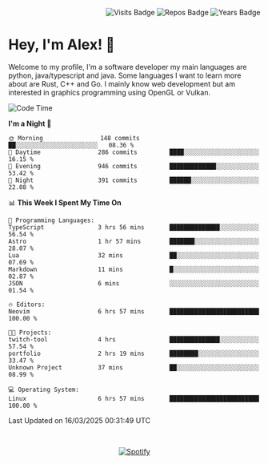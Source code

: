 <p align="right">
  <img src="https://badges.pufler.dev/visits/Alextibtab/Alextibtab" alt="Visits Badge">
  <img src="https://badges.pufler.dev/repos/Alextibtab/" alt="Repos Badge">
  <img src="https://badges.pufler.dev/years/Alextibtab/" alt="Years Badge">
</p>

<h1 align="left">Hey, I'm Alex! 💽 </h1>

Welcome to my profile, I'm a software developer my main languages are python, java/typescript and java. Some languages I want to learn more about are Rust, C++ and Go. I mainly know web development but am interested in graphics programming using OpenGL or Vulkan.

<!--START_SECTION:waka-->
![Code Time](http://img.shields.io/badge/Code%20Time-135%20hrs%2032%20mins-blue)

**I'm a Night 🦉** 

```text
🌞 Morning                148 commits         ██░░░░░░░░░░░░░░░░░░░░░░░   08.36 % 
🌆 Daytime                286 commits         ████░░░░░░░░░░░░░░░░░░░░░   16.15 % 
🌃 Evening                946 commits         █████████████░░░░░░░░░░░░   53.42 % 
🌙 Night                  391 commits         ██████░░░░░░░░░░░░░░░░░░░   22.08 % 
```


📊 **This Week I Spent My Time On** 

```text
💬 Programming Languages: 
TypeScript               3 hrs 56 mins       ██████████████░░░░░░░░░░░   56.54 % 
Astro                    1 hr 57 mins        ███████░░░░░░░░░░░░░░░░░░   28.07 % 
Lua                      32 mins             ██░░░░░░░░░░░░░░░░░░░░░░░   07.69 % 
Markdown                 11 mins             █░░░░░░░░░░░░░░░░░░░░░░░░   02.87 % 
JSON                     6 mins              ░░░░░░░░░░░░░░░░░░░░░░░░░   01.54 % 

🔥 Editors: 
Neovim                   6 hrs 57 mins       █████████████████████████   100.00 % 

🐱‍💻 Projects: 
twitch-tool              4 hrs               ██████████████░░░░░░░░░░░   57.54 % 
portfolio                2 hrs 19 mins       ████████░░░░░░░░░░░░░░░░░   33.47 % 
Unknown Project          37 mins             ██░░░░░░░░░░░░░░░░░░░░░░░   08.99 % 

💻 Operating System: 
Linux                    6 hrs 57 mins       █████████████████████████   100.00 % 
```


 Last Updated on 16/03/2025 00:31:49 UTC
<!--END_SECTION:waka-->
&nbsp;<div align="center">
  [![Spotify](https://spotify-now-playing-wine-six.vercel.app/api/spotify?border_color=ffffff)](https://open.spotify.com/user/pmo1v2ejnt42kgp5jar5drtag)
</div>

